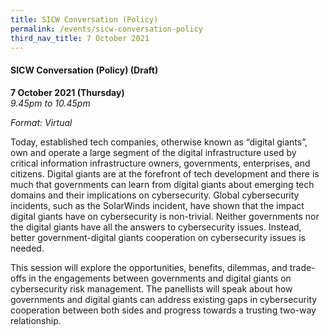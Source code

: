 ```yaml
---
title: SICW Conversation (Policy)
permalink: /events/sicw-conversation-policy
third_nav_title: 7 October 2021
---
```


#### **SICW Conversation (Policy) (Draft)**

**7 October 2021 (Thursday)**  
*9.45pm to 10.45pm*

*Format: Virtual*

Today, established tech companies, otherwise known as “digital giants”, own and operate a large segment of the digital infrastructure used by critical information infrastructure owners, governments, enterprises, and citizens. Digital giants are at the forefront of tech development and there is much that governments can learn from digital giants about emerging tech domains and their implications on cybersecurity. Global cybersecurity incidents, such as the SolarWinds incident, have shown that the impact digital giants have on cybersecurity is non-trivial. Neither governments nor the digital giants have all the answers to cybersecurity issues. Instead, better government-digital giants cooperation on cybersecurity issues is needed. 

This session will explore the opportunities, benefits, dilemmas, and trade-offs in the engagements between governments and digital giants on cybersecurity risk management. The panellists will speak about how governments and digital giants can address existing gaps in cybersecurity cooperation between both sides and progress towards a trusting two-way relationship.